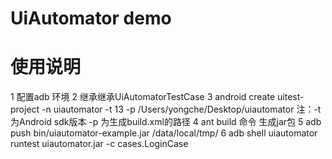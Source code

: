 # UiAutomator  demo



# 使用说明
1 配置adb 环境
2 继承继承UiAutomatorTestCase
3 android create uitest-project -n uiautomator  -t 13 -p /Users/yongche/Desktop/uiautomator
注：-t 为Android sdk版本    -p 为生成build.xml的路径
4 ant build  命令 生成jar包
5 adb push bin/uiautomator-example.jar /data/local/tmp/
6 adb shell uiautomator runtest uiautomator.jar -c cases.LoginCase
    


  

